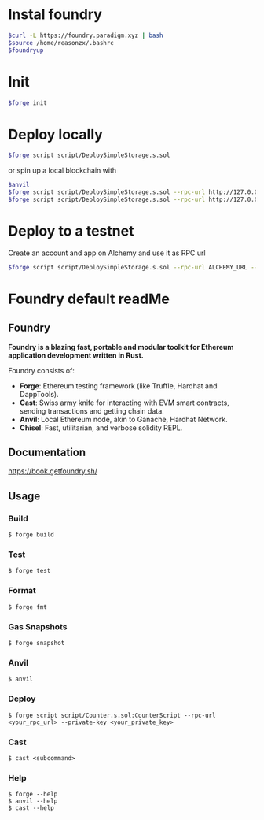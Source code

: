# Instal foundry

```bash
$curl -L https://foundry.paradigm.xyz | bash
$source /home/reasonzx/.bashrc
$foundryup
```

# Init
```bash
$forge init
```

# Deploy locally
```bash
$forge script script/DeploySimpleStorage.s.sol 
```
or spin up a local blockchain with 
```bash
$anvil
$forge script script/DeploySimpleStorage.s.sol --rpc-url http://127.0.0.1:8545
$forge script script/DeploySimpleStorage.s.sol --rpc-url http://127.0.0.1:8545 --broadcast --private-key one_anvil_private_key
```

# Deploy to a testnet
Create an account and app on Alchemy and use it as RPC url
```bash
$forge script script/DeploySimpleStorage.s.sol --rpc-url ALCHEMY_URL --broadcast --private-key your_testnet_private_key
```


# Foundry default readMe

## Foundry

**Foundry is a blazing fast, portable and modular toolkit for Ethereum application development written in Rust.**

Foundry consists of:

-   **Forge**: Ethereum testing framework (like Truffle, Hardhat and DappTools).
-   **Cast**: Swiss army knife for interacting with EVM smart contracts, sending transactions and getting chain data.
-   **Anvil**: Local Ethereum node, akin to Ganache, Hardhat Network.
-   **Chisel**: Fast, utilitarian, and verbose solidity REPL.

## Documentation

https://book.getfoundry.sh/

## Usage

### Build

```shell
$ forge build
```

### Test

```shell
$ forge test
```

### Format

```shell
$ forge fmt
```

### Gas Snapshots

```shell
$ forge snapshot
```

### Anvil

```shell
$ anvil
```

### Deploy

```shell
$ forge script script/Counter.s.sol:CounterScript --rpc-url <your_rpc_url> --private-key <your_private_key>
```

### Cast

```shell
$ cast <subcommand>
```

### Help

```shell
$ forge --help
$ anvil --help
$ cast --help
```

